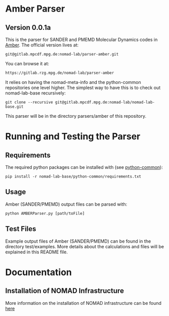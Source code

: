 # Amber Parser
## Version 0.0.1a
This is the parser for SANDER and PMEMD Molecular Dynamics codes in [Amber](http://ambermd.org).
The official version lives at:

    git@gitlab.mpcdf.mpg.de:nomad-lab/parser-amber.git

You can browse it at:

    https://gitlab.rzg.mpg.de/nomad-lab/parser-amber

It relies on having the nomad-meta-info and the python-common repositories one level higher.
The simplest way to have this is to check out nomad-lab-base recursively:

    git clone --recursive git@gitlab.mpcdf.mpg.de:nomad-lab/nomad-lab-base.git

This parser will be in the directory parsers/amber of this repository.

# Running and Testing the Parser
## Requirements
The required python packages can be installed with (see [python-common](https://gitlab.rzg.mpg.de/nomad-lab/python-common)):

    pip install -r nomad-lab-base/python-common/requirements.txt

## Usage
Amber (SANDER/PMEMD) output files can be parsed with:

    python AMBERParser.py [path/toFile]

## Test Files
Example output files of Amber (SANDER/PMEMD) can be found in the directory test/examples.
More details about the calculations and files will be explained in this README file.

# Documentation

## Installation of NOMAD Infrastructure
More information on the installation of NOMAD infrastructure can be found [here](https://workflowy.com/s/DKhN.2pfL6VMJzn)
